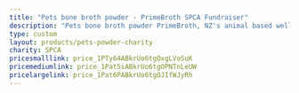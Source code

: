 ```yaml
---
title: "Pets bone broth powder - PrimeBroth SPCA Fundraiser"
description: "Pets bone broth powder PrimeBroth, NZ's animal based wellness drink for pets"
type: custom
layout: products/pets-powder-charity
charity: SPCA
pricesmalllink: price_1PTy64ABkrUo6tgOxgLVoSuK
pricemediumlink: price_1Pat5iABkrUo6tgOPNTnLeUW
pricelargelink: price_1Pat6PABkrUo6tgOJIfWJyRh
---
```



